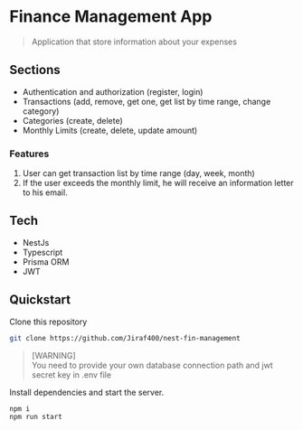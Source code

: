 # Finance Management App

> Application that store information about your expenses

## Sections
- Authentication and authorization (register, login)
- Transactions (add, remove, get one, get list by time range, change category)
- Categories (create, delete)
- Monthly Limits (create, delete, update amount)

### Features
1. User can get transaction list by time range (day, week, month)
2. If the user exceeds the monthly limit, he will receive an information letter to his email.

## Tech
- NestJs
- Typescript
- Prisma ORM
- JWT

## Quickstart
Clone this repository
```sh
git clone https://github.com/Jiraf400/nest-fin-management
```

> [WARNING]  
> You need to provide your own database connection path and jwt secret key in .env file

Install dependencies and start the server.
```sh
npm i
npm run start
```

